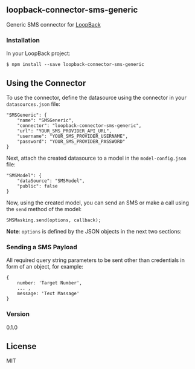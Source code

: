 ## loopback-connector-sms-generic

Generic SMS connector for [LoopBack](http://www.loopback.io)

### Installation

In your LoopBack project:
    
    $ npm install --save loopback-connector-sms-generic

## Using the Connector
To use the connector, define the datasource using the connector in your `datasources.json` file:
    
    "SMSGeneric": {
        "name": "SMSGeneric",
        "connector": "loopback-connector-sms-generic",
        "url": "YOUR_SMS_PROVIDER_API_URL",
        "username": "YOUR_SMS_PROVIDER_USERNAME",
        "password": "YOUR_SMS_PROVIDER_PASSWORD"
    }
  
Next, attach the created datasource to a model in the `model-config.json` file:

    "SMSModel": {
        "dataSource": "SMSModel",
        "public": false
    }
    
Now, using the created model, you can send an SMS or make a call using the `send` method of the model:
    
    SMSMasking.send(options, callback);
    
**Note**: `options` is defined by the JSON objects in the next two sections:

### Sending a SMS Payload
All required query string parameters to be sent other than credentials in form of an object, for example:    
    
    {
        number: 'Target Number',
        ... ,
        message: 'Text Massage'
    }

### Version
0.1.0

License
----

MIT
